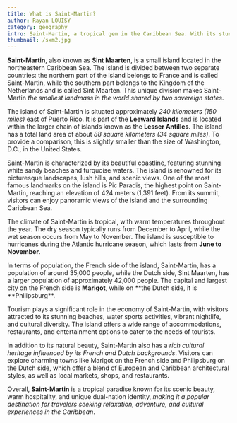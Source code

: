```yaml
---
title: What is Saint-Martin?
author: Rayan LOUISY
category: geography
intro: Saint-Martin, a tropical gem in the Caribbean Sea. With its stunning beaches, turquoise waters, and a harmonious blend of French and Dutch cultures, Saint-Martin offers a unique and enchanting experience. Divided between two sovereign states, the French side of Saint-Martin and the Dutch side of Sint Maarten, this small paradise presents a world of beauty and diversity within its compact borders.
thumbnail: /sxm2.jpg
---
```


**Saint-Martin**, also known as **Sint Maarten**, is a small island located in the northeastern Caribbean Sea. The island is divided between two separate countries: the northern part of the island belongs to France and is called Saint-Martin, while the southern part belongs to the Kingdom of the Netherlands and is called Sint Maarten. This unique division makes Saint-Martin _the smallest landmass in the world shared by two sovereign states_.

The island of Saint-Martin is situated approximately _240 kilometers (150 miles)_ east of Puerto Rico. It is part of the **Leeward Islands** and is located within the larger chain of islands known as the **Lesser Antilles**. The island has a total land area of about _88 square kilometers (34 square miles)_. To provide a comparison, this is slightly smaller than the size of Washington, D.C., in the United States.

Saint-Martin is characterized by its beautiful coastline, featuring stunning white sandy beaches and turquoise waters. The island is renowned for its picturesque landscapes, lush hills, and scenic views. One of the most famous landmarks on the island is Pic Paradis, the highest point on Saint-Martin, reaching an elevation of 424 meters (1,391 feet). From its summit, visitors can enjoy panoramic views of the island and the surrounding Caribbean Sea.

The climate of Saint-Martin is tropical, with warm temperatures throughout the year. The dry season typically runs from December to April, while the wet season occurs from May to November. The island is susceptible to hurricanes during the Atlantic hurricane season, which lasts from **June to November**.

In terms of population, the French side of the island, Saint-Martin, has a population of around 35,000 people, while the Dutch side, Sint Maarten, has a larger population of approximately 42,000 people. The capital and largest city on the French side is **Marigot**, while on **the Dutch side, it is **Philipsburg\*\*.

Tourism plays a significant role in the economy of Saint-Martin, with visitors attracted to its stunning beaches, water sports activities, vibrant nightlife, and cultural diversity. The island offers a wide range of accommodations, restaurants, and entertainment options to cater to the needs of tourists.

In addition to its natural beauty, Saint-Martin also has a _rich cultural heritage influenced by its French and Dutch backgrounds_. Visitors can explore charming towns like Marigot on the French side and Philipsburg on the Dutch side, which offer a blend of European and Caribbean architectural styles, as well as local markets, shops, and restaurants.

Overall, **Saint-Martin** is a tropical paradise known for its scenic beauty, warm hospitality, and unique dual-nation identity, _making it a popular destination for travelers seeking relaxation, adventure, and cultural experiences in the Caribbean_.
